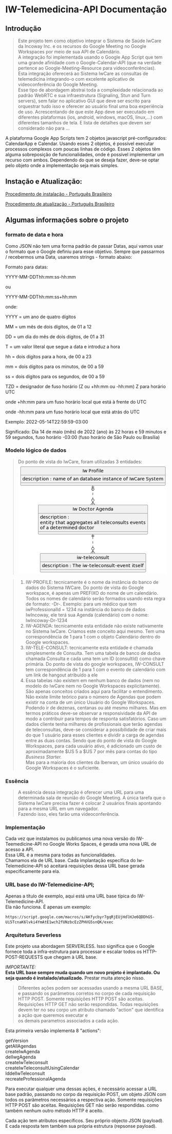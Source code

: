 # IW-Telemedicina-API Documentação  

## Introdução
>Este projeto tem como objetivo integrar o Sistema de Saúde IwCare da Incoway Inc. e os recursos do Google Meeting no Google Workspaces por meio de sua API de Calendário.  
A integração foi implementada usando o Google App Script que tem uma grande afinidade com o Google-Calendar-API (que na verdade pertence ao Google-Meeting-Resource para videoconferências).  
Esta integração oferecerá ao Sistema IwCare as consultas de telemedicina integrando-o com excelente aplicativo de videoconferência do Google Meeting.  
Esse tipo de abordagem abstrai toda a complexidade relacionada ao padrão WebRTC e sua infraestrutura (Signaling, Stun and Turn servers), sem falar no aplicativo GUI que deve ser escrito para orquestrar tudo isso e oferecer ao usuário final uma boa experiência de uso. Acrescentando de que este App deve ser executado em diferentes plataformas (ios, android, windows, macOS, linux,...) com diferentes tamanhos de tela.
E  lista de detalhes que devem ser considerado não para ...  
  
A plataforma Google App Scripts tem 2 objetos javascript pré-configurados: CalendarApp e Calendar. Usando esses 2 objetos, é possível executar processos complexos com poucas linhas de código. Esses 2 objetos têm alguma sobreposição de funcionalidades, onde é possível implementar um recurso com ambos. Dependendo do que se deseja fazer, deve-se optar pelo objeto onde a implementação seja mais simples. 

## Instação e Atualização:  

[Procedimento de instalação - Português Brasileiro](installing-iw-telemedicine-in-clients-lang-pt.md)

[Procedimento de atualização - Português Brasileiro](updating-iw-telemecine-in-clients-lang-pt.md)
  
## Algumas informações sobre o projeto


### formato de data e hora
Como JSON não tem uma forma padrão de passar Datas, aqui vamos usar o formato que o Google definiu para esse objetivo.
Sempre que passarmos / recebermos uma Data, usaremos strings - formato abaixo:

Formato para datas:

YYYY-MM-DDThh:mm:ss-hh:mm

ou

YYYY-MM-DDThh:mm:ss+hh:mm

onde:

YYYY = um ano de quatro dígitos

MM = um mês de dois dígitos, de 01 a 12

DD = um dia do mês de dois dígitos, de 01 a 31

T = um valor literal que segue a data e introduz a hora

hh = dois dígitos para a hora, de 00 a 23

mm = dois dígitos para os minutos, de 00 a 59

ss = dois dígitos para os segundos, de 00 a 59

TZD = designador de fuso horário (Z ou +hh:mm ou -hh:mm)
Z para horário UTC

onde +hh:mm para um fuso horário local que está à frente do UTC

onde -hh:mm para um fuso horário local que está atrás do UTC

Exemplo:
2022-05-14T22:59:59-03:00  

Significado: Dia 14 de maio (mês) de 2022 (ano) às 22 horas e 59 minutos e 59 segundos, fuso horário -03:00 (fuso horário de São Paulo ou Brasília)


### Modelo lógico de dados
> Do ponto de vista do IwCare, foram utilizadas 3 entidades:  
>![Diagrama de entidades](entityDiagram.png)
>

>1. IW-PROFILE: tecnicamente é o nome da instância do banco de dados do Sistema IWCare. Do ponto de vista do Google workspace, é apenas um PREFIXO do nome de um calendário. Todos os nomes de calendário serão formados usando esta regra de formato: <IW-PROFILE>-Dr-<iwProfessionalId>. Exemplo: para um médico que tem iwProfessionalId = 1234  na instância do banco de dados IwIncoway, ele terá sua Agenda (calendário) com o nome: IwIncoway-Dr-1234  
>2. IW-AGENDA: tecnicamente esta entidade não existe nativamente no Sistema IwCare. Criamos este conceito aqui mesmo. Tem uma correspondência de 1 para 1 com o objeto Calendário dentro do Google workspaces.  
>3. IW-TELE-CONSULT: tecnicamente esta entidade é chamada simplesmente de Consulta. Tem uma tabela de banco de dados chamada Consulta e cada uma tem um ID (consultId) como chave primária. Do ponto de vista do google workspaces, IW-CONSULT tem correspondência de 1 para 1 com o evento de calendário com um link de hangout atribuído a ele  
>4. Essa tabelas não existem em nenhum banco de dados (nem no modelo do IwCare nem no Google Workspaces explicitamente). São apenas conceitos criados aqui para facilitar o entendimento.
> Nâo existe limite teórico para o número de Agendas que podem existir na conta de um único Usuário do Google Workspaces.   
Podendo ir de dezenas, centanas ou até mesmo milhares. Mas em termos práticos deve-se observar a responsividade da API de modo a contribuir para tempos de responta satisfatórios. Caso um dados cliente tenha milhares de profissionais que terão agendas de teleconsultas, deve-se considerar a possibilidade de criar mais do que 1 usuário para esses clientes e dividir a carga de agendas entre as duas contas. Sendo que do ponto de vista do Google Workspaces, para cada usuário ativo, é adicionado um custo de aproximadamente $US 5 a $US 7 por mês para contas do tipo *Business Starter.*  
Mas para a maioria dos clientes da Iberwan, um único usuário do Google Workspaces é o suficiente.    


### Essência
>A essência dessa integração é oferecer uma URL para uma determinada sala de reunião do Google Meeting. A única tarefa que o Sistema IwCare precisa fazer é colocar 2 usuários finais apontando para a mesma URL em um navegador.  
Fazendo isso, eles farão uma videoconferência.  

### Implementação
Cada vez que instalamos ou publicamos uma nova versão do IW-Teemedicine-API no Google Works Spaces, é gerada uma nova URL de acesso a API.  
Essa URL é a mesma para todas as funcionalidades.  
Chamamos ela de URL base. Cada implantação específica do Iw-Telemedicine-API só aceitará requisições dessa URL base gerada especificamente para ela.  

### URL base do IW-Telemedicine-API;
Apenas a título de exemplo, aqui está uma URL base típica do IW-Telemedicine-API.  
Ela não funciona. É apenas um exemplo:  
```text
https://script.google.com/macros/s/AKfycbyr7gqRjEUjHdlHJe6QDDhGS-Ui5TcnaK6lvki4YmAtE1wch2fUNzbcEzZPHVG5snQK/exec  
```  

### Arquitetura Severless
Este projeto usa abordagem SERVERLESS. Isso significa que o Google fornece toda a infra-estrutura para processar e escalar todos os HTTP-POST-REQUESTS que chegam à URL base.  

*IMPORTANTE:*  
**Esta URL base sempre muda quando um novo projeto é implantado. Ou seja quando é instalado/atualizado.**
Prestar muita atenção nisso.  
  
>Diferentes ações podem ser acessadas usando a mesma URL BASE, e passando os parâmetros corretos no corpo de cada requisição HTTP POST.
Somente requisições HTTP POST são aceitas.  
Requisições HTTP GET não serão respondidas.
Todas requisições devem ter no seu corpo um atributo chamado "action" que identifica a ação que queremos executar e   
os demais parametros associados a cada ação.

Esta primeira versão implementa 8 "actions":

getVersion  
getAllAgendas  
createIwAgenda  
delIwgAgenda  
createIwTeleconsult  
createIwTeleconsultUsingCalendar  
IddelIwTeleconsult  
recreateProfessionalAgenda  
  
Para executar qualquer uma dessas ações, é necessário acessar a URL base padrão, passando no corpo da requisição POST, um objeto JSON com todos os parâmetros necessários a respectiva ação. Somente requisições HTTP POST são aceitas. Requisições GET não serão respondidas. como também nenhum outro método HTTP é aceito.  

Cada ação tem atributos específicos. Seu próprio objecto JSON (payload). E cada resposta tem também sua própria estrutura (repsonse payload).  

  
  
